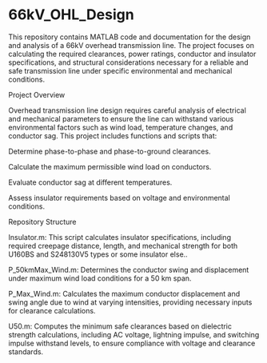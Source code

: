 # 66kV_OHL_Design

This repository contains MATLAB code and documentation for the design and analysis of a 66kV overhead transmission line. The project focuses on calculating the required clearances, power ratings, conductor and insulator specifications, and structural considerations necessary for a reliable and safe transmission line under specific environmental and mechanical conditions.

Project Overview

Overhead transmission line design requires careful analysis of electrical and mechanical parameters to ensure the line can withstand various environmental factors such as wind load, temperature changes, and conductor sag. This project includes functions and scripts that:

Determine phase-to-phase and phase-to-ground clearances.

Calculate the maximum permissible wind load on conductors.

Evaluate conductor sag at different temperatures.

Assess insulator requirements based on voltage and environmental conditions.

Repository Structure

Insulator.m: This script calculates insulator specifications, including required creepage distance, length, and mechanical strength for both U160BS and S248130V5 types or some insulator else..

P_50kmMax_Wind.m: Determines the conductor swing and displacement under maximum wind load conditions for a 50 km span.

P_Max_Wind.m: Calculates the maximum conductor displacement and swing angle due to wind at varying intensities, providing necessary inputs for clearance calculations.

U50.m: Computes the minimum safe clearances based on dielectric strength calculations, including AC voltage, lightning impulse, and switching impulse withstand levels, to ensure compliance with voltage and clearance standards.
